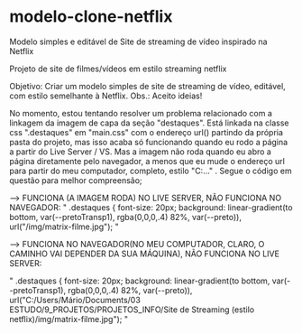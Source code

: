 # modelo-clone-netflix
Modelo simples e editável de Site de streaming de vídeo inspirado na Netflix

Projeto de site de filmes/vídeos em estilo streaming netflix

Objetivo: Criar um modelo simples de site de streaming de vídeo, editável, com estilo semelhante à Netflix.
Obs.: Aceito ideias!

No momento, estou tentando resolver um problema relacionado com a linkagem da imagem de capa da seção "destaques". Está linkada na classe css ".destaques"  em "main.css" com o endereço url()  partindo da própria pasta do projeto, mas isso acaba só funcionando quando eu rodo a página a partir do Live Server / VS.  Mas a imagem não roda quando eu abro a página diretamente pelo navegador,  a menos que eu mude o endereço url para partir do meu computador, completo, estilo "C:\..." . Segue o código em questão para melhor compreensão;

--> FUNCIONA (A IMAGEM RODA) NO LIVE SERVER, NÃO FUNCIONA NO NAVEGADOR:
"
.destaques  {
    font-size: 20px;
    background: linear-gradient(to bottom, var(--pretoTransp1), rgba(0,0,0,.4) 82%, var(--preto)), url("/img/matrix-filme.jpg");
"

--> FUNCIONA NO NAVEGADOR(NO MEU COMPUTADOR, CLARO, O CAMINHO VAI DEPENDER DA SUA MÁQUINA), NÃO FUNCIONA NO LIVE SERVER:

"
.destaques  {
    font-size: 20px;
    background: linear-gradient(to bottom, var(--pretoTransp1), rgba(0,0,0,.4) 82%, var(--preto)), url("C:/Users/Mário/Documents/03 ESTUDO/9_PROJETOS/PROJETOS_INFO/Site de Streaming (estilo netflix)/img/matrix-filme.jpg");
"
